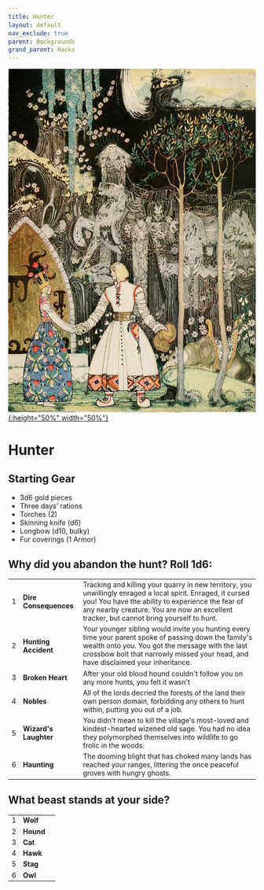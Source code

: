 ```yaml
---
title: Hunter
layout: default
nav_exclude: true
parent: Backgrounds
grand_parent: Hacks
---
```


[![Alt text](/img/backgrounds/hunter.jpg "East of the Sun and West of the Moon, illustrated by Kay Nielsen"){:height="50%" width="50%"}](/img/backgrounds/hunter.jpg)

# Hunter


## Starting Gear

- 3d6 gold pieces
- Three days’ rations
- Torches (2)
- Skinning knife (d6)
- Longbow (d10, bulky)
- Fur coverings (1 Armor)

## Why did you abandon the hunt? Roll 1d6:

|      |                   |                                                              |
| ---- | ----------------- | ------------------------------------------------------------ |
| 1    | **Dire Consequences** | Tracking and killing your quarry in new territory, you unwillingly enraged a local spirit. Enraged, it cursed you! You have the ability to experience the fear of any nearby creature. You are now an excellent tracker, but cannot bring yourself to hunt. |
| 2    | **Hunting Accident**  | Your younger sibling would invite you hunting every time your parent spoke of passing down the family's wealth onto you. You got the message with the last crossbow bolt that narrowly missed your head, and have disclaimed your inheritance. |
| 3    | **Broken Heart**      | After your old blood hound couldn't follow you on any more hunts, you felt it wasn't |
| 4    | **Nobles**            | All of the lords decried the forests of the land their own person domain, forbidding any others to hunt within, putting you out of a job. |
| 5    | **Wizard's Laughter** | You didn't mean to kill the village's most-loved and kindest-hearted wizened old sage. You had no idea they polymorphed themselves into wildlife to go frolic in the woods. |
| 6    | **Haunting**          | The dooming blight that has choked many lands has reached your ranges, littering the once peaceful groves with hungry ghosts. |

## What beast stands at your side?


|      |      |      |
| ---- | ---- | ---- |
| 1    |**Wolf** |      |
| 2    |**Hound** |      |
| 3    |**Cat** |      |
| 4    |**Hawk** |      |
| 5    |**Stag** |      |
| 6    |**Owl** |      |
